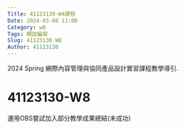 ```yaml
---
Title: 41123130-W4課程 
Date: 2024-03-08 11:00
Category: w8
Tags: 網誌編寫
Slug: 41123130 W8
Author: 41123130
---
```


2024 Spring 網際內容管理與協同產品設計實習課程教學導引.

<!-- PELICAN_END_SUMMARY -->

# 41123130-W8
運用OBS嘗試加入部分教學成果總結(未成功)
